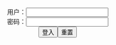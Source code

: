 <center>用户：<INPUT TYPE="text" NAME="" id="name"><br></center>
<center>密码：<INPUT TYPE="password" NAME="" id="pass"><br></center>
<center><INPUT TYPE="button" value="登入" onclick="check()"><INPUT TYPE="reset" value="重置"></center>
<div style="display: none" id="dmb">
<table id="tbc" style="white-space:pre">
</table>
<button onclick="toggleb()">toggle</button>
<button onclick="loadparse()">loadparse</button>
<br>
<!-- 🌸<br>🍅-　-🍑<hr>🍀 --><textarea rows="30" cols="100" style="display: none" id="tar">

[Byoru] Honoka Altermis (Dead or Alive) - エロコスプレ
https://ja.hentai-cosplays.com/image/byoru-honoka-altermis-dead-or-alive/

https://static5.hentai-cosplays.com/upload/20211025/244/249844/p=700/31.jpg

2021/10/28 下午2:16:46

夏鸽鸽不想起床 Yorkie_W Dead or Alive Honoka Cosplay - エロコスプレ
https://ja.hentai-cosplays.com/image/-yorkie_w-dead-or-alive-honoka-cosplay/

https://static4.hentai-cosplays.com/upload/20210601/226/231109/p=700/29.jpg

2021/10/28 下午2:17:12

Jessica Nigri - Super Sonico 1 - エロコスプレ
https://ja.hentai-cosplays.com/image/jessica-nigri-super-sonico-1/

https://static4.hentai-cosplays.com/upload/20210528/226/230809/p=700/1.jpg
https://static4.hentai-cosplays.com/upload/20210528/226/230809/p=700/2.jpg
https://static4.hentai-cosplays.com/upload/20210528/226/230809/p=700/3.jpg

2021/10/28 下午2:19:35

</textarea><!-- 🍀<br>🍑-　-🍅<hr>🌸 -->
</div>

<script src="https://cdn.jsdelivr.net/npm/jquery@3.5.1/dist/jquery.min.js"></script>

<link rel="stylesheet" href="https://cdn.jsdelivr.net/gh/fancyapps/fancybox@3.5.7/dist/jquery.fancybox.min.css" />
<script src="https://cdn.jsdelivr.net/gh/fancyapps/fancybox@3.5.7/dist/jquery.fancybox.min.js"></script>

<script type="text/javascript">

var __urlRegex = /(\b(https?|ftp|file):\/\/[-A-Z0-9+&@#\/%?=~_|!:,.;]*[-A-Z0-9+&@#\/%=~_|])/ig;
var __imgRegex = /\.(?:jpe?g|gif|png)$/i;

loadparse();

function parseURL($string){

    var exp = __urlRegex;
    return $string.replace(exp,function(match){
            __imgRegex.lastIndex=0;
            if(__imgRegex.test(match)){
                return '<a data-fancybox="gallery" href="' + match.replace("/p=700", "")
                 + '"><img src="' + match.replace("/p=700", "/p=160x200")+'" width="64"></a>';
            }
            else{
                return '<a href="' + match + '" target="_blank">' + match + '</a>';
            }
        }
    );
}

function loadparse() {
  tbc.innerHTML = parseURL(tar.value);
}

function check(){
  var name=document.getElementById("name").value;
  var pass=document.getElementById("pass").value;
  if(name==!/[^\s]/.test(new Date().getTime()) && pass==String.fromCharCode(window.atob("MTIx"))){
    document.getElementById("dmb").style.display=""
  }else{
  }
}

function toggleb() {
  var x = document.getElementById("tar");
  if (x.style.display === "none") {
    x.style.display = "";
  } else {
    x.style.display = "none";
  }
}

</script>
